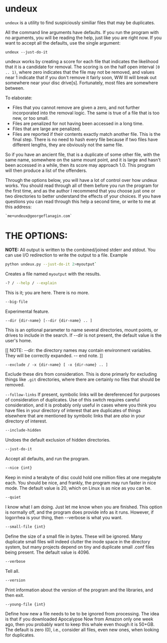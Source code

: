 undeux
=======================================================

`undeux` is a utility to find suspiciously similiar files that
may be duplicates.

All the command line arguments have defaults. If you run the program
with no arguments, you will be reading the help, just like you are
right now. If you want to accept all the defaults, use the single
argument:

    undeux --just-do-it

undeux works by creating a score for each file that indicates the
likelihood that it is a candidate for removal. The scoring is on
the half open interval `[0 .. 1)`, where zero indicates that the file
may not be removed, and values near 1 indicate that if you don't
remove it fairly soon, WW III will break out somewhere near your
disc drive[s]. Fortunately, most files are somewhere between.

To elaborate:

- Files that you cannot remove are given a zero, and not further
    incorporated into the removal logic. The same is true of a file
    that is too new, or too small.
- Files are penalized for not having been accessed in a long time.
- Files that are large are penalized.
- Files are reported if their contents exactly match another
    file. This is the final step. There is no need to hash every
    file because if two files have different lengths, they
    are obviously not the same file.

So if you have an ancient file, that is a duplicate of some other
file, with the same name, somewhere on the same mount point, and it
is large and hasn't been accessed in a while, then its score
may approach 1.0. This program will then produce a list of the
offenders.

Through the options below, you will have a lot of control over
how undeux works. You should read through all of them before you
run the program for the first time, and as the author I recommend
that you choose just one or two directories to better understand
the effects of your choices. If you have questions you can read
through this help a second time, or write to me at this address:

    `me+undeux@georgeflanagin.com`

THE OPTIONS:
==================================================================

**NOTE:** All output is written to the combined/joined stderr and
stdout. You can use I/O redirection to write the output to a file.
Example

```bash
python undeux.py --just-do-it 2>myoutput`
```

Creates a file named `myoutput` with the results.

```bash
-? / --help / --explain
```
This is it; you are here. There is no
more.

```bash
--big-file
```
Experimental feature. 

```bash
--dir {dir-name} [--dir {dir-name} .. ]
```
This is an optional parameter to name several directories,
mount points, or drives to include in the search. If --dir
is not present, the default value is the user's home.

[[ NOTE: --dir: the directory names may contain environment
variables. They will be correctly expanded. -- end note. ]]

```
--exclude / -x {dir-name} [ -x {dir-name} .. ]
```
Exclude these dirs from consideration. This is done primarly
for excluding things like `.git` directories, where there
are certainly no files that should be removed.

`--follow-links`
If present, symbolic links will be dereferenced for purposes
of consideration of duplicates. Use of this switch requires
careful consideration, and it is probably only useful in
cases where you think you have files in your directory of
interest that are duplicates of things elsewhere that are
mentioned by symbolic links that are *also* in your
directory of interest.

```bash
--include-hidden
``` 
Undoes the default exclusion of hidden directories.

```bash
--just-do-it
```
Accept all defaults, and run the program.

```bash
--nice {int}
```
Keep in mind a terabyte of disc could hold one million files
at one megabyte each. You should be nice, and frankly, the program
may run faster in nice mode. The default value is 20, which
on Linux is as nice as you can be.

```bash
--quiet
```
I know what I am doing. Just let me know when you are finished.
This option is normally off, and the program does provide info
as it runs. However, if logorrhea is your thing, then --verbose
is what you want.

```bash
--small-file {int}
```
Define the size of a small file in bytes. These will be ignored.
Many duplicate small files will indeed clutter the inode space
in the directory system, but many projects depend on tiny and
duplicate small .conf files being present. The default value is
4096.

```bash
--verbose
```
Tell all.

```bash
--version
```
Print information about the version of the program and the libraries,
and then exit.

```bash
--young-file {int}
```
Define how new a file needs to be to be ignored from processing.
The idea is that if you downloaded Apocalypse Now from Amazon only
one week ago, then you probably want to keep this whale even
though it is 50+GB. The default is zero (0), i.e., consider all files,
even new ones, when looking for duplicates.
